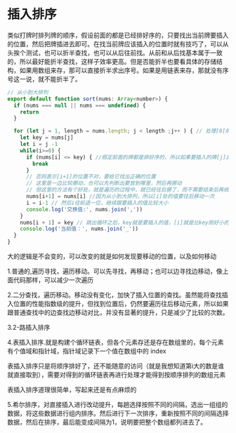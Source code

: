# 插入排序

类似打牌时排列牌的顺序，假设前面的都是已经排好序的，只要找出当前牌要插入的位置，然后把牌插进去即可。在找当前牌应该插入的位置时就有技巧了，可以从头挨个测试，也可以折半查找，也可以从后往前找。从前和从后找基本属于一致的，所以最好能折半查找，这样子效率更高。但是否能折半也要看具体的存储结构，如果用数组来存，那可以直接折半求出序号。如果是用链表来存，那就没有序号这一说，就不能折半了。

```javascript
// 从小到大排列
export default function sort(nums: Array<number>) {
  if (nums === null || nums === undefined) {
    return
  }

  for (let j = 1, length = nums.length; j < length ;j++ ) { // 处理[0]牌时，手里还没有牌，所以它就是已经排好序的，直接放入手中即可。所以我们从[1]牌开始
    let key = nums[j]
    let i = j -1
    while(i>=0) {
      if (nums[i] <= key) { //假定前面的牌都是排好序的，所以如果要插入的牌[j]比前面的牌[i]大，那就不需要查找位置了，[j]的位置就是j，是准确的，跳出这次循环
        break
      }
      // 否则表示[i+1]的位置不对，要给它找出正确的位置
      // 这里是一边比较挪动，也可以先判断出要放到哪里，然后再挪动
      // 但这里的方法有个好处，就是遍历的过程中，就已经往后挪了，而不需要结束后再统一挪的那次for循环，循环上少了
      nums[i+1] = nums[i] //因为从小到大排列，所以[i]处的值要往后移动一次
      i = i-1 // 然后i往前退一位，继续跟要插入的值比较大小
      console.log('交换值:', nums.join(','))
    }
    nums[i + 1] = key // 跳出循环之后，key就是要插入的值，[i]就是比key刚好小的那个值，所以i+1就是key的位置，给这个位置赋值即可
    console.log('当前值：', nums.join('_'))
  }
}
```

大的逻辑是不会变的，可以改变的就是如何发现要移动的位置，以及如何移动

1.普通的,遍历寻找，遍历移动。可以先寻找，再移动；也可以边寻找边移动，像上面代码那样，可以减少一次遍历

2.二分查找，遍历移动。移动没有变化，加快了插入位置的查找。虽然能将查找插入位置的性能指数级的提升，但找到位置后，仍然要遍历往后移动元素，所以如果跟普通查找中的边查找边移动对比，并没有显著的提升，只是减少了比较的次数。

3.2-路插入排序

4.表插入排序.就是构建个循环链表，但各个元素存还是存在数组里的，每个元素有个值域和指针域，指针域记录下一个值在数组中的 index

表插入排序只是将顺序排好了，还不能随意的访问（就是我想知道第i大的数是谁就直接取到），需要对得到的循环链表再进行处理才能得到按顺序排列的数组元素

表插入排序道理很简单，写起来还是有点麻烦的

5.希尔排序，对直接插入进行改动提升，每趟选择按照不同的间隔，选出一组组的数据，将这些数据进行组内排序。然后进行下一次排序，重新按照不同的间隔选择数据，然后在排序，最后能变成间隔为1，说明要把整个数组都列进去了。